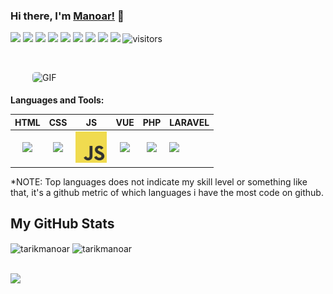 
<!--
**tarikmanoar/tarikmanoar** is a ✨ _special_ ✨ repository because its `README.md` (this file) appears on your GitHub profile.

Here are some ideas to get you started:

- 🔭 I’m currently working on ...
- 🌱 I’m currently learning ...
- 👯 I’m looking to collaborate on ...
- 🤔 I’m looking for help with ...
- 💬 Ask me about ...
- 📫 How to reach me: ...
- 😄 Pronouns: ...
- ⚡ Fun fact: ...
-->





### Hi there, I'm [Manoar!](https://tarikmanoar.github.io) 👋

<a href="mailto:tarikmanoar@gmail.com"><img src="https://img.shields.io/badge/-Mail Me-D14836?style=flat&logo=Gmail&logoColor=white"/></a>
<a href="https://tarikmanoar.github.io/"><img src="https://img.shields.io/badge/Website-3b5998?style=flat-square&logo=google-chrome&logoColor=white"/></a>
<a href="https://facebook.com/tarikmanoar"><img src="https://img.shields.io/badge/-Facebook-1877F2?style=flat&logo=Facebook&logoColor=white"/></a>
<a href="https://www.linkedin.com/in/tarikmanoar/"><img src="https://img.shields.io/badge/-LinkedIn-blue?style=flat-square&logo=Linkedin&logoColor=white"/></a>
<a href="https://www.instagram.com/tarikmanoar/"><img src="https://img.shields.io/badge/-Instagram-E4405F?style=flat&logo=Instagram&logoColor=white"/></a>
<a href="https://twitter.com/tarikmanoar"><img src="https://img.shields.io/badge/-Twitter-1ca0f1?style=flat-square&labelColor=1ca0f1&logo=twitter&logoColor=white"/></a>
<a href="https://gitlab.com/tarikmanoar"><img src="https://img.shields.io/badge/-GitLab-F29111?style=flat-square&labelColor=F29111&logo=gitlab&logoColor=white"/></a>
<a href="https://join.skype.com/invite/nt605IiAh0N5"><img src="https://img.shields.io/badge/-Skype-00aff0?style=flat&logo=skype&logoColor=white"/></a>
<a href="https://m.me/tarikmanoar"><img src="https://img.shields.io/badge/-Messenger-1877F2?style=flat&logo=messenger&logoColor=white"/></a>
![visitors](https://visitor-badge.laobi.icu/badge?page_id=tarikmanoar.tarikmanoar)

<br />

<p style="display: flex; justify-contect: space-between;">
<img style="border-radius: 5px; margin: 0 0 5px 35px;" alt="GIF" width="100%" src="relax.gif" />
</p>




**Languages and Tools:**  


 


 


|  HTML | CSS  |  JS | VUE  | PHP  |  LARAVEL |
|:-:|:-:|:-:|:-:|:-:|---|
|  <code><img height="50" src="https://image.flaticon.com/icons/png/512/174/174854.png"></code> |  <code><img height="50" src="https://image.flaticon.com/icons/png/512/919/919826.png"></code>  | <code><img height="50" src="https://raw.githubusercontent.com/github/explore/80688e429a7d4ef2fca1e82350fe8e3517d3494d/topics/javascript/javascript.png"></code>  |  <code><img height="50" src="https://vuejs.org/images/icons/apple-icon-180x180.png"></code> |  <code><img height="50" src="https://www.php.net/favicon.ico"></code> |  <code><img height="50" src="https://laravel.com/img/favicon/favicon.ico"></code> |



*NOTE: Top languages does not indicate my skill level or something like that, it's a github metric of which languages i have the most code on github.
<!--
<a href="https://github.com/tarikmanoar" target="_blank">
  <img align="center" src="https://github-readme-stats.vercel.app/api/top-langs/?username=tarikmanoar&theme=radical" />
</a> 
<a href="https://github.com/tarikmanoar" target="_blank">
  <img align="center" src="https://github-readme-stats.vercel.app/api?username=tarikmanoar&show_icons=true&theme=radical&line_height=27" alt="Manoar's github stats" style="width: 685px;" />
</a>

<a href="https://github.com/tarikmanoar" target="_blank">
  <img align="center" src="https://github-readme-stats.vercel.app/api/pin/?username=tarikmanoar&repo=html&theme=radical" />
</a>    
<a href="https://github.com/tarikmanoar" target="_blank">
  <img align="center" src="https://github-readme-stats.vercel.app/api/pin/?username=tarikmanoar&repo=kajki&theme=radical" />
</a>
-->
<!--
| [![](https://github-readme-stats.vercel.app/api/top-langs/?username=tarikmanoar&theme=radical)](https://github.com/tarikmanoar, "Manoar's Github")  |  [![Tarik Manoar Github](https://github-readme-stats.vercel.app/api?username=tarikmanoar&show_icons=true&theme=radical&line_height=40 "Tarik Manoar Github")](https://github.com/tarikmanoar "Manoar's Github") |
| :------------: | :------------: |
-->

## My GitHub Stats
<div>
<img align="center" width="49%" src="https://github-readme-streak-stats.herokuapp.com/?user=tarikmanoar&theme=radical" alt="tarikmanoar" />
<img align="center" width="49%"  src="https://github-readme-stats.vercel.app/api?username=tarikmanoar&show_icons=true&locale=en&theme=radical" alt="tarikmanoar" />
</div>

<br>


![](https://activity-graph.herokuapp.com/graph?username=tarikmanoar&theme=redical)

